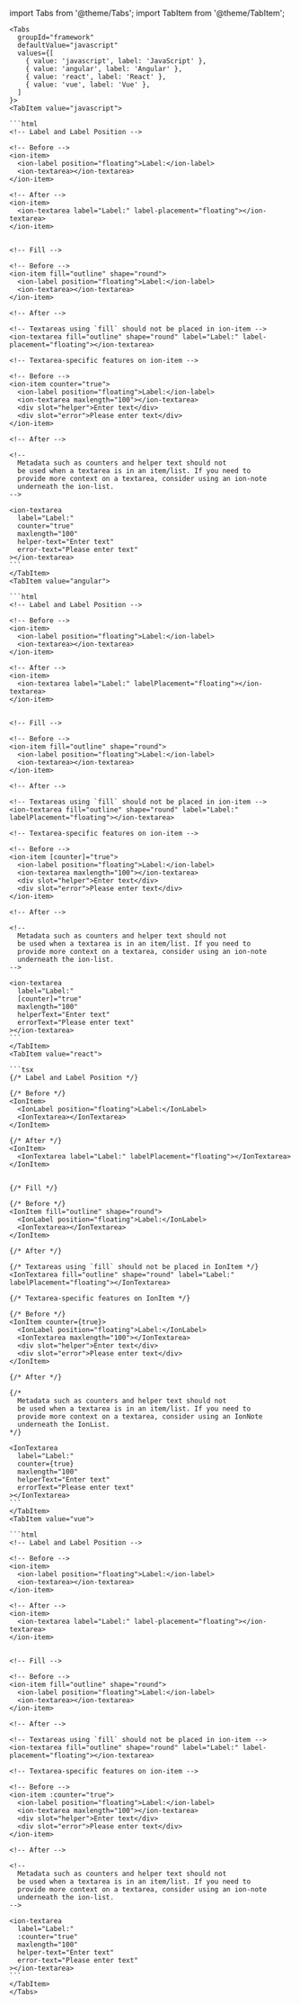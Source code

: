 import Tabs from '@theme/Tabs';
import TabItem from '@theme/TabItem';

````mdx-code-block
<Tabs
  groupId="framework"
  defaultValue="javascript"
  values={[
    { value: 'javascript', label: 'JavaScript' },
    { value: 'angular', label: 'Angular' },
    { value: 'react', label: 'React' },
    { value: 'vue', label: 'Vue' },
  ]
}>
<TabItem value="javascript">

```html
<!-- Label and Label Position -->

<!-- Before -->
<ion-item>
  <ion-label position="floating">Label:</ion-label>
  <ion-textarea></ion-textarea>
</ion-item>

<!-- After -->
<ion-item>
  <ion-textarea label="Label:" label-placement="floating"></ion-textarea>
</ion-item>


<!-- Fill -->

<!-- Before -->
<ion-item fill="outline" shape="round">
  <ion-label position="floating">Label:</ion-label>
  <ion-textarea></ion-textarea>
</ion-item>

<!-- After -->

<!-- Textareas using `fill` should not be placed in ion-item -->
<ion-textarea fill="outline" shape="round" label="Label:" label-placement="floating"></ion-textarea>

<!-- Textarea-specific features on ion-item -->

<!-- Before -->
<ion-item counter="true">
  <ion-label position="floating">Label:</ion-label>
  <ion-textarea maxlength="100"></ion-textarea>
  <div slot="helper">Enter text</div>
  <div slot="error">Please enter text</div>
</ion-item>

<!-- After -->

<!--
  Metadata such as counters and helper text should not 
  be used when a textarea is in an item/list. If you need to 
  provide more context on a textarea, consider using an ion-note
  underneath the ion-list.
-->

<ion-textarea
  label="Label:"
  counter="true"
  maxlength="100"
  helper-text="Enter text"
  error-text="Please enter text"
></ion-textarea>
```
</TabItem>
<TabItem value="angular">

```html
<!-- Label and Label Position -->

<!-- Before -->
<ion-item>
  <ion-label position="floating">Label:</ion-label>
  <ion-textarea></ion-textarea>
</ion-item>

<!-- After -->
<ion-item>
  <ion-textarea label="Label:" labelPlacement="floating"></ion-textarea>
</ion-item>


<!-- Fill -->

<!-- Before -->
<ion-item fill="outline" shape="round">
  <ion-label position="floating">Label:</ion-label>
  <ion-textarea></ion-textarea>
</ion-item>

<!-- After -->

<!-- Textareas using `fill` should not be placed in ion-item -->
<ion-textarea fill="outline" shape="round" label="Label:" labelPlacement="floating"></ion-textarea>

<!-- Textarea-specific features on ion-item -->

<!-- Before -->
<ion-item [counter]="true">
  <ion-label position="floating">Label:</ion-label>
  <ion-textarea maxlength="100"></ion-textarea>
  <div slot="helper">Enter text</div>
  <div slot="error">Please enter text</div>
</ion-item>

<!-- After -->

<!--
  Metadata such as counters and helper text should not 
  be used when a textarea is in an item/list. If you need to 
  provide more context on a textarea, consider using an ion-note
  underneath the ion-list.
-->

<ion-textarea
  label="Label:"
  [counter]="true"
  maxlength="100"
  helperText="Enter text"
  errorText="Please enter text"
></ion-textarea>
```
</TabItem>
<TabItem value="react">

```tsx
{/* Label and Label Position */}

{/* Before */}
<IonItem>
  <IonLabel position="floating">Label:</IonLabel>
  <IonTextarea></IonTextarea>
</IonItem>

{/* After */}
<IonItem>
  <IonTextarea label="Label:" labelPlacement="floating"></IonTextarea>
</IonItem>


{/* Fill */}

{/* Before */}
<IonItem fill="outline" shape="round">
  <IonLabel position="floating">Label:</IonLabel>
  <IonTextarea></IonTextarea>
</IonItem>

{/* After */}

{/* Textareas using `fill` should not be placed in IonItem */}
<IonTextarea fill="outline" shape="round" label="Label:" labelPlacement="floating"></IonTextarea>

{/* Textarea-specific features on IonItem */}

{/* Before */}
<IonItem counter={true}>
  <IonLabel position="floating">Label:</IonLabel>
  <IonTextarea maxlength="100"></IonTextarea>
  <div slot="helper">Enter text</div>
  <div slot="error">Please enter text</div>
</IonItem>

{/* After */}

{/* 
  Metadata such as counters and helper text should not 
  be used when a textarea is in an item/list. If you need to 
  provide more context on a textarea, consider using an IonNote
  underneath the IonList.
*/}

<IonTextarea
  label="Label:"
  counter={true}
  maxlength="100"
  helperText="Enter text"
  errorText="Please enter text"
></IonTextarea>
```
</TabItem>
<TabItem value="vue">

```html
<!-- Label and Label Position -->

<!-- Before -->
<ion-item>
  <ion-label position="floating">Label:</ion-label>
  <ion-textarea></ion-textarea>
</ion-item>

<!-- After -->
<ion-item>
  <ion-textarea label="Label:" label-placement="floating"></ion-textarea>
</ion-item>


<!-- Fill -->

<!-- Before -->
<ion-item fill="outline" shape="round">
  <ion-label position="floating">Label:</ion-label>
  <ion-textarea></ion-textarea>
</ion-item>

<!-- After -->

<!-- Textareas using `fill` should not be placed in ion-item -->
<ion-textarea fill="outline" shape="round" label="Label:" label-placement="floating"></ion-textarea>

<!-- Textarea-specific features on ion-item -->

<!-- Before -->
<ion-item :counter="true">
  <ion-label position="floating">Label:</ion-label>
  <ion-textarea maxlength="100"></ion-textarea>
  <div slot="helper">Enter text</div>
  <div slot="error">Please enter text</div>
</ion-item>

<!-- After -->

<!--
  Metadata such as counters and helper text should not 
  be used when a textarea is in an item/list. If you need to 
  provide more context on a textarea, consider using an ion-note
  underneath the ion-list.
-->

<ion-textarea
  label="Label:"
  :counter="true"
  maxlength="100"
  helper-text="Enter text"
  error-text="Please enter text"
></ion-textarea>
```
</TabItem>
</Tabs>
````
